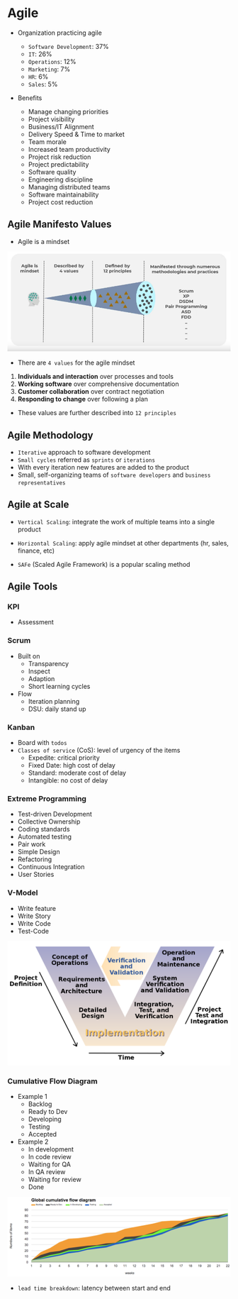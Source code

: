 # Agile

- Organization practicing agile

  - `Software Development`: 37%
  - `IT`: 26%
  - `Operations`: 12%
  - `Marketing`: 7%
  - `HR`: 6%
  - `Sales`: 5%

- Benefits
  - Manage changing priorities
  - Project visibility
  - Business/IT Alignment
  - Delivery Speed & Time to market
  - Team morale
  - Increased team productivity
  - Project risk reduction
  - Project predictability
  - Software quality
  - Engineering discipline
  - Managing distributed teams
  - Software maintainability
  - Project cost reduction

## Agile Manifesto Values

- Agile is a mindset

![Agile Mindset](./images/agile-mindset.png)

- There are `4 values` for the agile mindset

1. **Individuals and interaction** over processes and tools
1. **Working software** over comprehensive documentation
1. **Customer collaboration** over contract negotiation
1. **Responding to change** over following a plan

- These values are further described into `12 principles`

## Agile Methodology

- `Iterative` approach to software development
- `Small cycles` referred as `sprints` or `iterations`
- With every iteration new features are added to the product
- Small, self-organizing teams of `software developers` and `business representatives`

## Agile at Scale

- `Vertical Scaling`: integrate the work of multiple teams into a single product
- `Horizontal Scaling`: apply agile mindset at other departments (hr, sales, finance, etc)

- `SAFe` (Scaled Agile Framework) is a popular scaling method

## Agile Tools

### KPI

- Assessment

### Scrum

- Built on
  - Transparency
  - Inspect
  - Adaption
  - Short learning cycles
- Flow
  - Iteration planning
  - DSU: daily stand up

### Kanban

- Board with `todos`
- `Classes of service` (CoS): level of urgency of the items
  - Expedite: critical priority
  - Fixed Date: high cost of delay
  - Standard: moderate cost of delay
  - Intangible: no cost of delay

### Extreme Programming

- Test-driven Development
- Collective Ownership
- Coding standards
- Automated testing
- Pair work
- Simple Design
- Refactoring
- Continuous Integration
- User Stories

### V-Model

- Write feature
- Write Story
- Write Code
- Test-Code

![V-Model](./images/vmodel.png)

### Cumulative Flow Diagram

- Example 1
  - Backlog
  - Ready to Dev
  - Developing
  - Testing
  - Accepted
- Example 2
  - In development
  - In code review
  - Waiting for QA
  - In QA review
  - Waiting for review
  - Done

![CFD](./images/cumulative-flow-diagram.png)

- `lead time breakdown`: latency between start and end
